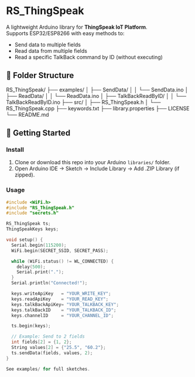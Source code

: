 # RS_ThingSpeak

A lightweight Arduino library for **ThingSpeak IoT Platform**.  
Supports ESP32/ESP8266 with easy methods to:

- Send data to multiple fields
- Read data from multiple fields
- Read a specific TalkBack command by ID (without executing)

## 📂 Folder Structure
RS_ThingSpeak/
├── examples/
│   ├── SendData/
│   │   └── SendData.ino
│   ├── ReadData/
│   │   └── ReadData.ino
│   ├── TalkBackReadByID/
│   │   └── TalkBackReadByID.ino
├── src/
│   ├── RS_ThingSpeak.h
│   └── RS_ThingSpeak.cpp
├── keywords.txt
├── library.properties
├── LICENSE
└── README.md



## 🚀 Getting Started

### Install
1. Clone or download this repo into your Arduino `libraries/` folder.
2. Open Arduino IDE → Sketch → Include Library → Add .ZIP Library (if zipped).

### Usage

```cpp
#include <WiFi.h>
#include "RS_ThingSpeak.h"
#include "secrets.h"

RS_ThingSpeak ts;
ThingSpeakKeys keys;

void setup() {
  Serial.begin(115200);
  WiFi.begin(SECRET_SSID, SECRET_PASS);

  while (WiFi.status() != WL_CONNECTED) {
    delay(500);
    Serial.print(".");
  }
  Serial.println("Connected!");

  keys.writeApiKey   = "YOUR_WRITE_KEY";
  keys.readApiKey    = "YOUR_READ_KEY";
  keys.talkBackApiKey= "YOUR_TALKBACK_KEY";
  keys.talkBackID    = "YOUR_TALKBACK_ID";
  keys.channelID     = "YOUR_CHANNEL_ID";

  ts.begin(keys);

  // Example: Send to 2 fields
  int fields[2] = {1, 2};
  String values[2] = {"25.5", "60.2"};
  ts.sendData(fields, values, 2);
}

See examples/ for full sketches.

